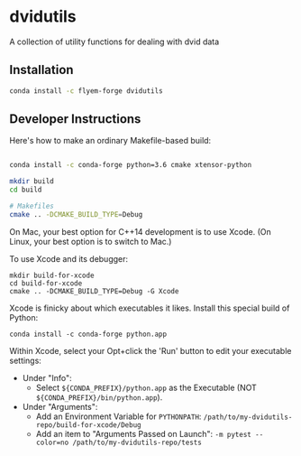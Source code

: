 dvidutils
=========

A collection of utility functions for dealing with dvid data


Installation
------------

```bash
conda install -c flyem-forge dvidutils
```

Developer Instructions
----------------------

Here's how to make an ordinary Makefile-based build:

```bash

conda install -c conda-forge python=3.6 cmake xtensor-python

mkdir build
cd build

# Makefiles
cmake .. -DCMAKE_BUILD_TYPE=Debug
```

On Mac, your best option for C++14 development is to use Xcode.
(On Linux, your best option is to switch to Mac.)

To use Xcode and its debugger:
```
mkdir build-for-xcode
cd build-for-xcode
cmake .. -DCMAKE_BUILD_TYPE=Debug -G Xcode
```

Xcode is finicky about which executables it likes.  Install this special build of Python:
```
conda install -c conda-forge python.app
```

Within Xcode, select your Opt+click the 'Run' button to edit your executable settings:

- Under "Info":
  - Select `${CONDA_PREFIX}/python.app` as the Executable (NOT `${CONDA_PREFIX}/bin/python.app`).
- Under "Arguments":
  - Add an Environment Variable for `PYTHONPATH`: `/path/to/my-dvidutils-repo/build-for-xcode/Debug`
  - Add an item to "Arguments Passed on Launch": `-m pytest --color=no /path/to/my-dvidutils-repo/tests`
